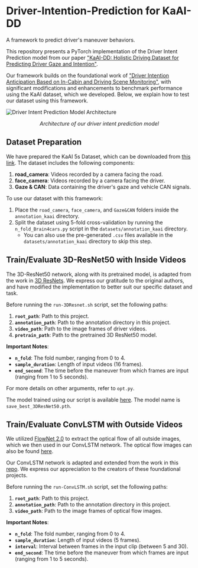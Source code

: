 # Driver-Intention-Prediction for KaAI-DD
A framework to predict driver's maneuver behaviors.

This repository presents a PyTorch implementation of the Driver Intent Prediction model from our paper ["KaAI-DD: Holistic Driving Dataset for Predicting Driver Gaze and Intention"](insert-link-to-your-paper).

Our framework builds on the foundational work of ["Driver Intention Anticipation Based on In-Cabin and Driving Scene Monitoring"](https://arxiv.org/pdf/2006.11557.pdf), with significant modifications and enhancements to benchmark performance using the KaAI dataset, which we developed. Below, we explain how to test our dataset using this framework.

![Driver Intent Prediction Model Architecture](https://github.com/user-attachments/assets/0b041f1e-afc6-480e-ac02-01a4278ca91b)  
<p align="center"><i>Architecture of our driver intent prediction model</i></p>

## Dataset Preparation

We have prepared the KaAI 5s Dataset, which can be downloaded from [this link](https://drive.google.com/drive/folders/1R4jd6eZb6MOGuZ-I4O60faz6FsRx9elY?usp=drive_link). The dataset includes the following components:

1. **road_camera**: Videos recorded by a camera facing the road.
2. **face_camera**: Videos recorded by a camera facing the driver.
3. **Gaze & CAN**: Data containing the driver's gaze and vehicle CAN signals.

To use our dataset with this framework:

1. Place the `road_camera`, `face_camera`, and `Gaze&CAN` folders inside the `annotation_kaai` directory.
2. Split the dataset using 5-fold cross-validation by running the `n_fold_Brain4cars.py` script in the `datasets/annotation_kaai` directory.
   - You can also use the pre-generated `.csv` files available in the `datasets/annotation_kaai` directory to skip this step.

## Train/Evaluate 3D-ResNet50 with Inside Videos

The 3D-ResNet50 network, along with its pretrained model, is adapted from the work in [3D ResNets](https://github.com/kenshohara/3D-ResNets-PyTorch). We express our gratitude to the original authors, and have modified the implementation to better suit our specific dataset and task.

Before running the `run-3DResnet.sh` script, set the following paths:

1. **`root_path`**: Path to this project.
2. **`annotation_path`**: Path to the annotation directory in this project.
3. **`video_path`**: Path to the image frames of driver videos.
4. **`pretrain_path`**: Path to the pretrained 3D ResNet50 model.

**Important Notes**:

- **`n_fold`**: The fold number, ranging from 0 to 4.
- **`sample_duration`**: Length of input videos (16 frames).
- **`end_second`**: The time before the maneuver from which frames are input (ranging from 1 to 5 seconds).

For more details on other arguments, refer to `opt.py`.

The model trained using our script is available [here](https://bwstaff-my.sharepoint.com/:f:/g/personal/yao_rong_bwstaff_de/EpmuNb3eB7hPgv2DmeBrQ1ABqgQ6uInXudrpfQQyPgmJZA?e=RimExC). The model name is `save_best_3DResNet50.pth`.

## Train/Evaluate ConvLSTM with Outside Videos

We utilized [FlowNet 2.0](https://github.com/NVIDIA/flownet2-pytorch) to extract the optical flow of all outside images, which we then used in our ConvLSTM network. The optical flow images can also be found [here](https://bwstaff-my.sharepoint.com/:f:/g/personal/yao_rong_bwstaff_de/EpmuNb3eB7hPgv2DmeBrQ1ABqgQ6uInXudrpfQQyPgmJZA?e=RimExC).

Our ConvLSTM network is adapted and extended from the work in this [repo](https://github.com/automan000/Convolutional_LSTM_PyTorch). We express our appreciation to the creators of these foundational projects.

Before running the `run-ConvLSTM.sh` script, set the following paths:

1. **`root_path`**: Path to this project.
2. **`annotation_path`**: Path to the annotation directory in this project.
3. **`video_path`**: Path to the image frames of optical flow images.

**Important Notes**:

- **`n_fold`**: The fold number, ranging from 0 to 4.
- **`sample_duration`**: Length of input videos (5 frames).
- **`interval`**: Interval between frames in the input clip (between 5 and 30).
- **`end_second`**: The time before the maneuver from which frames are input (ranging from 1 to 5 seconds).

